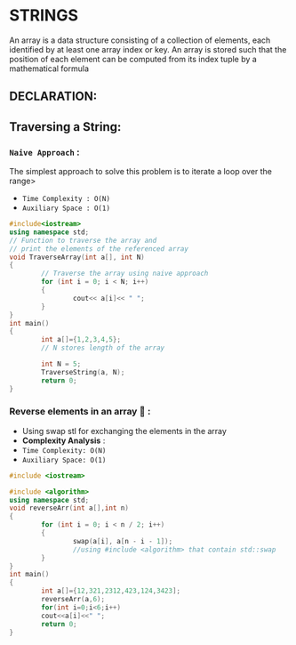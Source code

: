 # STRINGS

An array is a data structure consisting of a collection of elements, each identified by at least one array index or key. An array is stored such that the position of each element can be computed from its index tuple by a mathematical formula

## DECLARATION:




## Traversing a String:

### `Naive Approach` :
The simplest approach to solve this problem is to iterate a loop over the range>
* `Time Complexity : O(N)`
* `Auxiliary Space : O(1)`
```cpp
#include<iostream>
using namespace std;
// Function to traverse the array and
// print the elements of the referenced array
void TraverseArray(int a[], int N)
{
        // Traverse the array using naive approach
        for (int i = 0; i < N; i++)
        {
                cout<< a[i]<< " ";
        }
}
int main()
{
        int a[]={1,2,3,4,5};
        // N stores length of the array

        int N = 5;
        TraverseString(a, N);
        return 0;
}
```

### Reverse elements in an array :thinking: :

* Using swap stl for exchanging the elements in the array
* **Complexity Analysis** :
* `Time Complexity: O(N)`
* `Auxiliary Space: O(1)`
```cpp
#include <iostream>

#include <algorithm>
using namespace std;
void reverseArr(int a[],int n)
{
        for (int i = 0; i < n / 2; i++)
        {
                swap(a[i], a[n - i - 1]);
                //using #include <algorithm> that contain std::swap
        }
}
int main()
{
        int a[]={12,321,2312,423,124,3423];
        reverseArr(a,6);
        for(int i=0;i<6;i++)
        cout<<a[i]<<" ";
        return 0;
}
```
